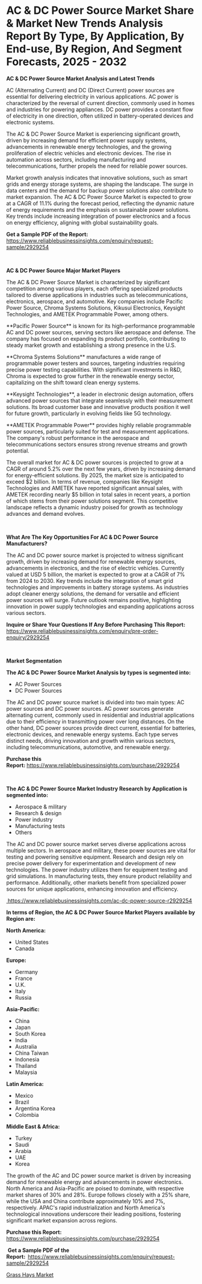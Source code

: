 <p><h1>AC & DC Power Source Market Share & Market New Trends Analysis Report By Type, By Application, By End-use, By Region, And Segment Forecasts, 2025 - 2032</h1></p><p><strong>AC & DC Power Source Market Analysis and Latest Trends</strong></p>
<p><p>AC (Alternating Current) and DC (Direct Current) power sources are essential for delivering electricity in various applications. AC power is characterized by the reversal of current direction, commonly used in homes and industries for powering appliances. DC power provides a constant flow of electricity in one direction, often utilized in battery-operated devices and electronic systems.</p><p>The AC & DC Power Source Market is experiencing significant growth, driven by increasing demand for efficient power supply systems, advancements in renewable energy technologies, and the growing proliferation of electric vehicles and electronic devices. The rise in automation across sectors, including manufacturing and telecommunications, further propels the need for reliable power sources.</p><p>Market growth analysis indicates that innovative solutions, such as smart grids and energy storage systems, are shaping the landscape. The surge in data centers and the demand for backup power solutions also contribute to market expansion. The AC & DC Power Source Market is expected to grow at a CAGR of 11.1% during the forecast period, reflecting the dynamic nature of energy requirements and the emphasis on sustainable power solutions. Key trends include increasing integration of power electronics and a focus on energy efficiency, aligning with global sustainability goals.</p></p>
<p><strong>Get a Sample PDF of the Report:&nbsp;</strong> <a href="https://www.reliablebusinessinsights.com/enquiry/request-sample/2929254?utm_campaign=3259&utm_medium=2&utm_source=Github&utm_content=ia&utm_term=12032025&utm_id=ac-dc-power-source">https://www.reliablebusinessinsights.com/enquiry/request-sample/2929254</a></p>
<p>&nbsp;</p>
<p><strong>AC & DC Power Source Major Market Players</strong></p>
<p><p>The AC & DC Power Source Market is characterized by significant competition among various players, each offering specialized products tailored to diverse applications in industries such as telecommunications, electronics, aerospace, and automotive. Key companies include Pacific Power Source, Chroma Systems Solutions, Kikusui Electronics, Keysight Technologies, and AMETEK Programmable Power, among others.</p><p>**Pacific Power Source** is known for its high-performance programmable AC and DC power sources, serving sectors like aerospace and defense. The company has focused on expanding its product portfolio, contributing to steady market growth and establishing a strong presence in the U.S.</p><p>**Chroma Systems Solutions** manufactures a wide range of programmable power testers and sources, targeting industries requiring precise power testing capabilities. With significant investments in R&D, Chroma is expected to grow further in the renewable energy sector, capitalizing on the shift toward clean energy systems.</p><p>**Keysight Technologies**, a leader in electronic design automation, offers advanced power sources that integrate seamlessly with their measurement solutions. Its broad customer base and innovative products position it well for future growth, particularly in evolving fields like 5G technology.</p><p>**AMETEK Programmable Power** provides highly reliable programmable power sources, particularly suited for test and measurement applications. The company's robust performance in the aerospace and telecommunications sectors ensures strong revenue streams and growth potential.</p><p>The overall market for AC & DC power sources is projected to grow at a CAGR of around 5.2% over the next few years, driven by increasing demand for energy-efficient solutions. By 2025, the market size is anticipated to exceed $2 billion. In terms of revenue, companies like Keysight Technologies and AMETEK have reported significant annual sales, with AMETEK recording nearly $5 billion in total sales in recent years, a portion of which stems from their power solutions segment. This competitive landscape reflects a dynamic industry poised for growth as technology advances and demand evolves.</p></p>
<p>&nbsp;</p>
<p><strong>What Are The Key Opportunities For AC & DC Power Source Manufacturers?</strong></p>
<p><p>The AC and DC power source market is projected to witness significant growth, driven by increasing demand for renewable energy sources, advancements in electronics, and the rise of electric vehicles. Currently valued at USD 5 billion, the market is expected to grow at a CAGR of 7% from 2024 to 2030. Key trends include the integration of smart grid technologies and improvements in battery storage systems. As industries adopt cleaner energy solutions, the demand for versatile and efficient power sources will surge. Future outlook remains positive, highlighting innovation in power supply technologies and expanding applications across various sectors.</p></p>
<p><strong>Inquire or Share Your Questions If Any Before Purchasing This Report:</strong> <a href="https://www.reliablebusinessinsights.com/enquiry/pre-order-enquiry/2929254?utm_campaign=3259&utm_medium=2&utm_source=Github&utm_content=ia&utm_term=12032025&utm_id=ac-dc-power-source">https://www.reliablebusinessinsights.com/enquiry/pre-order-enquiry/2929254</a></p>
<p>&nbsp;</p>
<p><strong>Market Segmentation</strong></p>
<p><strong>The AC & DC Power Source Market Analysis by types is segmented into:</strong></p>
<p><ul><li>AC Power Sources</li><li>DC Power Sources</li></ul></p>
<p><p>The AC and DC power source market is divided into two main types: AC power sources and DC power sources. AC power sources generate alternating current, commonly used in residential and industrial applications due to their efficiency in transmitting power over long distances. On the other hand, DC power sources provide direct current, essential for batteries, electronic devices, and renewable energy systems. Each type serves distinct needs, driving innovation and growth within various sectors, including telecommunications, automotive, and renewable energy.</p></p>
<p><strong>Purchase this Report:&nbsp;</strong><a href="https://www.reliablebusinessinsights.com/purchase/2929254?utm_campaign=3259&utm_medium=2&utm_source=Github&utm_content=ia&utm_term=12032025&utm_id=ac-dc-power-source">https://www.reliablebusinessinsights.com/purchase/2929254</a></p>
<p>&nbsp;</p>
<p><strong>The AC & DC Power Source Market Industry Research by Application is segmented into:</strong></p>
<p><ul><li>Aerospace & military</li><li>Research & design</li><li>Power industry</li><li>Manufacturing tests</li><li>Others</li></ul></p>
<p><p>The AC and DC power source market serves diverse applications across multiple sectors. In aerospace and military, these power sources are vital for testing and powering sensitive equipment. Research and design rely on precise power delivery for experimentation and development of new technologies. The power industry utilizes them for equipment testing and grid simulations. In manufacturing tests, they ensure product reliability and performance. Additionally, other markets benefit from specialized power sources for unique applications, enhancing innovation and efficiency.</p></p>
<p><a href="https://www.reliablebusinessinsights.com/ac-dc-power-source-r2929254?utm_campaign=3259&utm_medium=2&utm_source=Github&utm_content=ia&utm_term=12032025&utm_id=ac-dc-power-source">&nbsp;https://www.reliablebusinessinsights.com/ac-dc-power-source-r2929254</a></p>
<p><strong>In terms of Region, the AC & DC Power Source Market Players available by Region are:</strong></p>
<p>
    <p> <strong> North America: </strong>
        <ul>
            <li>United States</li>
            <li>Canada</li>
        </ul>
        </p> 
    <p> <strong> Europe: </strong>
        <ul>
            <li>Germany</li>
            <li>France</li>
            <li>U.K.</li>
            <li>Italy</li>
            <li>Russia</li>
        </ul>
        </p> 
    <p> <strong> Asia-Pacific: </strong>
        <ul>
            <li>China</li>
            <li>Japan</li>
            <li>South Korea</li>
            <li>India</li>
            <li>Australia</li>
            <li>China Taiwan</li>
            <li>Indonesia</li>
            <li>Thailand</li>
            <li>Malaysia</li>
        </ul>
        </p> 
    <p> <strong> Latin America: </strong>
        <ul>
            <li>Mexico</li>
            <li>Brazil</li>
            <li>Argentina Korea</li>
            <li>Colombia</li>
        </ul>
        </p> 
    <p> <strong> Middle East & Africa: </strong>
        <ul>
            <li>Turkey</li>
            <li>Saudi</li>
            <li>Arabia</li>
            <li>UAE</li>
            <li>Korea</li>
        </ul>
    </p>
    </p>
<p><p>The growth of the AC and DC power source market is driven by increasing demand for renewable energy and advancements in power electronics. North America and Asia-Pacific are poised to dominate, with respective market shares of 30% and 28%. Europe follows closely with a 25% share, while the USA and China contribute approximately 10% and 7%, respectively. APAC's rapid industrialization and North America's technological innovations underscore their leading positions, fostering significant market expansion across regions.</p></p>
<p><strong>Purchase this Report: </strong><a href="https://www.reliablebusinessinsights.com/purchase/2929254?utm_campaign=3259&utm_medium=2&utm_source=Github&utm_content=ia&utm_term=12032025&utm_id=ac-dc-power-source">https://www.reliablebusinessinsights.com/purchase/2929254</a></p>
<p>&nbsp;<strong>Get a Sample PDF of the Report:&nbsp;&nbsp;</strong><a href="https://www.reliablebusinessinsights.com/enquiry/request-sample/2929254?utm_campaign=3259&utm_medium=2&utm_source=Github&utm_content=ia&utm_term=12032025&utm_id=ac-dc-power-source">https://www.reliablebusinessinsights.com/enquiry/request-sample/2929254</a></p>
<p><strong></strong></p>
<p><p><a href="https://github.com/denbelnmer50/Market-Research-Report-List-1/blob/main/grass-hays-market.md?utm_campaign=3259&utm_medium=2&utm_source=Github&utm_content=ia&utm_term=12032025&utm_id=ac-dc-power-source">Grass Hays Market</a></p></p>